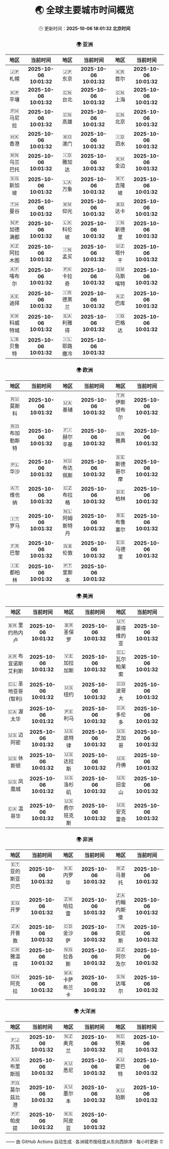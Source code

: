 <!-- GENERATED_BY_GMC_SCRIPT -->
<div align="center">

# 🌏 全球主要城市时间概览

🕒 更新时间：**2025-10-06 18:01:32 北京时间**

### 🌍 亚洲

| 地区 | 当前时间 | 地区 | 当前时间 | 地区 | 当前时间 |
| :--: | :--: | :--: | :--: | :--: | :--: |
| 🇯🇵 札幌 | **2025-10-06 10:01:32** | 🇯🇵 东京 | **2025-10-06 10:01:32** | 🇰🇷 首尔 | **2025-10-06 10:01:32** |
| 🇰🇵 平壤 | **2025-10-06 10:01:32** | 🇨🇳 台北 | **2025-10-06 10:01:32** | 🇨🇳 上海 | **2025-10-06 10:01:32** |
| 🇵🇭 马尼拉 | **2025-10-06 10:01:32** | 🇨🇳 高雄 | **2025-10-06 10:01:32** | 🇨🇳 北京 | **2025-10-06 10:01:32** |
| 🇭🇰 香港 | **2025-10-06 10:01:32** | 🇲🇴 澳门 | **2025-10-06 10:01:32** | 🇮🇩 泗水 | **2025-10-06 10:01:32** |
| 🇲🇳 乌兰巴托 | **2025-10-06 10:01:32** | 🇮🇩 雅加达 | **2025-10-06 10:01:32** | 🇰🇭 金边 | **2025-10-06 10:01:32** |
| 🇸🇬 新加坡 | **2025-10-06 10:01:32** | 🇱🇦 万象 | **2025-10-06 10:01:32** | 🇲🇾 吉隆坡 | **2025-10-06 10:01:32** |
| 🇹🇭 曼谷 | **2025-10-06 10:01:32** | 🇲🇲 仰光 | **2025-10-06 10:01:32** | 🇧🇩 达卡 | **2025-10-06 10:01:32** |
| 🇳🇵 加德满都 | **2025-10-06 10:01:32** | 🇱🇰 科伦坡 | **2025-10-06 10:01:32** | 🇮🇳 新德里 | **2025-10-06 10:01:32** |
| 🇰🇿 阿拉木图 | **2025-10-06 10:01:32** | 🇮🇳 孟买 | **2025-10-06 10:01:32** | 🇺🇿 塔什干 | **2025-10-06 10:01:32** |
| 🇦🇫 喀布尔 | **2025-10-06 10:01:32** | 🇵🇰 卡拉奇 | **2025-10-06 10:01:32** | 🇴🇲 马斯喀特 | **2025-10-06 10:01:32** |
| 🇦🇪 迪拜 | **2025-10-06 10:01:32** | 🇮🇷 德黑兰 | **2025-10-06 10:01:32** | 🇦🇿 巴库 | **2025-10-06 10:01:32** |
| 🇰🇼 科威特城 | **2025-10-06 10:01:32** | 🇸🇦 利雅得 | **2025-10-06 10:01:32** | 🇮🇶 巴格达 | **2025-10-06 10:01:32** |
| 🇱🇧 贝鲁特 | **2025-10-06 10:01:32** | 🇮🇱 耶路撒冷 | **2025-10-06 10:01:32** |   |   |

### 🌍 欧洲

| 地区 | 当前时间 | 地区 | 当前时间 | 地区 | 当前时间 |
| :--: | :--: | :--: | :--: | :--: | :--: |
| 🇷🇺 莫斯科 | **2025-10-06 10:01:32** | 🇺🇦 基辅 | **2025-10-06 10:01:32** | 🇹🇷 伊斯坦布尔 | **2025-10-06 10:01:32** |
| 🇷🇴 布加勒斯特 | **2025-10-06 10:01:32** | 🇫🇮 赫尔辛基 | **2025-10-06 10:01:32** | 🇬🇷 雅典 | **2025-10-06 10:01:32** |
| 🇵🇱 华沙 | **2025-10-06 10:01:32** | 🇭🇺 布达佩斯 | **2025-10-06 10:01:32** | 🇸🇪 斯德哥尔摩 | **2025-10-06 10:01:32** |
| 🇦🇹 维也纳 | **2025-10-06 10:01:32** | 🇨🇿 布拉格 | **2025-10-06 10:01:32** | 🇩🇪 柏林 | **2025-10-06 10:01:32** |
| 🇮🇹 罗马 | **2025-10-06 10:01:32** | 🇳🇱 阿姆斯特丹 | **2025-10-06 10:01:32** | 🇧🇪 布鲁塞尔 | **2025-10-06 10:01:32** |
| 🇫🇷 巴黎 | **2025-10-06 10:01:32** | 🇬🇧 伦敦 | **2025-10-06 10:01:32** | 🇪🇸 马德里 | **2025-10-06 10:01:32** |
| 🇮🇪 都柏林 | **2025-10-06 10:01:32** | 🇵🇹 里斯本 | **2025-10-06 10:01:32** |   |   |

### 🌍 美洲

| 地区 | 当前时间 | 地区 | 当前时间 | 地区 | 当前时间 |
| :--: | :--: | :--: | :--: | :--: | :--: |
| 🇧🇷 里约热内卢 | **2025-10-06 10:01:32** | 🇧🇷 圣保罗 | **2025-10-06 10:01:32** | 🇺🇾 蒙得维的亚 | **2025-10-06 10:01:32** |
| 🇦🇷 布宜诺斯艾利斯 | **2025-10-06 10:01:32** | 🇻🇪 加拉加斯 | **2025-10-06 10:01:32** | 🇨🇱 瓦尔帕莱索 | **2025-10-06 10:01:32** |
| 🇨🇱 圣地亚哥(智利) | **2025-10-06 10:01:32** | 🇺🇸 纽约 | **2025-10-06 10:01:32** | 🇨🇴 波哥大 | **2025-10-06 10:01:32** |
| 🇨🇦 渥太华 | **2025-10-06 10:01:32** | 🇵🇪 利马 | **2025-10-06 10:01:32** | 🇨🇦 多伦多 | **2025-10-06 10:01:32** |
| 🇺🇸 迈阿密 | **2025-10-06 10:01:32** | 🇺🇸 底特律 | **2025-10-06 10:01:32** | 🇺🇸 芝加哥 | **2025-10-06 10:01:32** |
| 🇺🇸 休斯顿 | **2025-10-06 10:01:32** | 🇺🇸 达拉斯 | **2025-10-06 10:01:32** | 🇺🇸 丹佛 | **2025-10-06 10:01:32** |
| 🇺🇸 凤凰城 | **2025-10-06 10:01:32** | 🇺🇸 洛杉矶 | **2025-10-06 10:01:32** | 🇺🇸 旧金山 | **2025-10-06 10:01:32** |
| 🇨🇦 温哥华 | **2025-10-06 10:01:32** | 🇺🇸 费尔班克斯 | **2025-10-06 10:01:32** | 🇺🇸 安克雷奇 | **2025-10-06 10:01:32** |

### 🌍 非洲

| 地区 | 当前时间 | 地区 | 当前时间 | 地区 | 当前时间 |
| :--: | :--: | :--: | :--: | :--: | :--: |
| 🇪🇹 亚的斯亚贝巴 | **2025-10-06 10:01:32** | 🇰🇪 内罗毕 | **2025-10-06 10:01:32** | 🇲🇿 马普托 | **2025-10-06 10:01:32** |
| 🇪🇬 开罗 | **2025-10-06 10:01:32** | 🇿🇼 哈拉雷 | **2025-10-06 10:01:32** | 🇿🇦 约翰内斯堡 | **2025-10-06 10:01:32** |
| 🇿🇦 开普敦 | **2025-10-06 10:01:32** | 🇨🇩 金沙萨 | **2025-10-06 10:01:32** | 🇹🇳 突尼斯 | **2025-10-06 10:01:32** |
| 🇨🇲 雅温得 | **2025-10-06 10:01:32** | 🇳🇬 拉各斯 | **2025-10-06 10:01:32** | 🇩🇿 阿尔及尔 | **2025-10-06 10:01:32** |
| 🇬🇭 阿克拉 | **2025-10-06 10:01:32** | 🇲🇦 卡萨布兰卡 | **2025-10-06 10:01:32** | 🇸🇳 达喀尔 | **2025-10-06 10:01:32** |

### 🌍 大洋洲

| 地区 | 当前时间 | 地区 | 当前时间 | 地区 | 当前时间 |
| :--: | :--: | :--: | :--: | :--: | :--: |
| 🇫🇯 苏瓦 | **2025-10-06 10:01:32** | 🇳🇿 奥克兰 | **2025-10-06 10:01:32** | 🇳🇨 努美阿 | **2025-10-06 10:01:32** |
| 🇦🇺 布里斯班 | **2025-10-06 10:01:32** | 🇦🇺 悉尼 | **2025-10-06 10:01:32** | 🇦🇺 霍巴特 | **2025-10-06 10:01:32** |
| 🇵🇬 莫尔兹比港 | **2025-10-06 10:01:32** | 🇦🇺 墨尔本 | **2025-10-06 10:01:32** | 🇦🇺 珀斯 | **2025-10-06 10:01:32** |
| 🇵🇫 帕皮提 | **2025-10-06 10:01:32** | 🇼🇸 阿皮亚 | **2025-10-06 10:01:32** |   |   |

—— 由 GitHub Actions 自动生成 · 各洲城市按经度从东向西排序 · 每小时更新 ⏰

</div>
